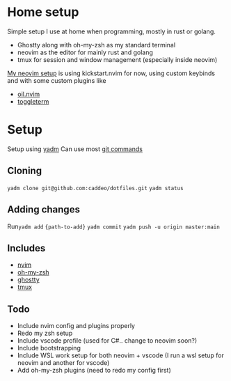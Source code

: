 # Home setup
Simple setup I use at home when programming, mostly in rust or golang. 

- Ghostty along with oh-my-zsh as my standard terminal
- neovim as the editor for mainly rust and golang
- tmux for session and window management (especially inside neovim)

[My neovim setup](https://github.com/caddeo/kickstart.nvim) is using kickstart.nvim for now, using custom keybinds and with some custom plugins like
- [oil.nvim](https://github.com/stevearc/oil.nvim)
- [toggleterm](https://github.com/akinsho/toggleterm.nvim)

# Setup
Setup using [yadm](https://yadm.io/)
Can use most [git commands](https://yadm.io/docs/common_commands#) 

## Cloning
`yadm clone git@github.com:caddeo/dotfiles.git`
`yadm status`

## Adding changes 
Run`yadm add` `{path-to-add}` 
`yadm commit`
`yadm push -u origin master:main`

## Includes
- [nvim](https://neovim.io/)
- [oh-my-zsh](https://ohmyz.sh/)
- [ghostty](https://ghostty.org/)
- [tmux](https://github.com/tmux/tmux/wiki)

## Todo 
- Include nvim config and plugins properly
- Redo my zsh setup
- Include vscode profile (used for C#.. change to neovim soon?)
- Include bootstrapping
- Include WSL work setup for both neovim + vscode (I run a wsl setup for neovim and another for vscode)
- Add oh-my-zsh plugins (need to redo my config first)
